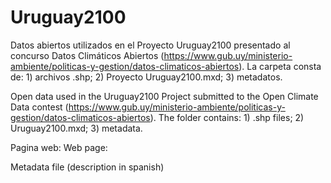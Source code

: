 # Uruguay2100

Datos abiertos utilizados en el Proyecto Uruguay2100 presentado al concurso Datos Climáticos Abiertos (https://www.gub.uy/ministerio-ambiente/politicas-y-gestion/datos-climaticos-abiertos). La carpeta consta de: 1) archivos .shp; 2) Proyecto Uruguay2100.mxd; 3) metadatos.

Open data used in the Uruguay2100 Project submitted to the Open Climate Data contest (https://www.gub.uy/ministerio-ambiente/politicas-y-gestion/datos-climaticos-abiertos). The folder contains: 1) .shp files; 2) Uruguay2100.mxd; 3) metadata.

Pagina web:
Web page:


Metadata file (description in spanish)

